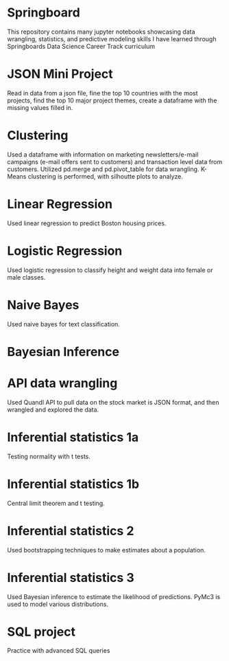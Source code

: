 # Springboard
This repository contains many jupyter notebooks showcasing data wrangling, statistics, and predictive modeling skills I have learned through Springboards Data Science Career Track curriculum 

# JSON Mini Project 
Read in data from a json file, fine the top 10 countries with the most projects, find the top 10 major project themes, create a dataframe with the missing values filled in. 

# Clustering 
Used a dataframe with information on marketing newsletters/e-mail campaigns (e-mail offers sent to customers) and transaction level data from customers. Utilized pd.merge and pd.pivot_table for data wrangling. K-Means clustering is performed, with silhoutte plots to analyze. 

# Linear Regression 
Used linear regression to predict Boston housing prices. 

# Logistic Regression 
Used logistic regression to classify height and weight data into female or male classes.

# Naive Bayes 
Used naive bayes for text classification.

# Bayesian Inference

# API data wrangling 
Used Quandl API to pull data on the stock market is JSON format, and then wrangled and explored the data. 

# Inferential statistics 1a 
Testing normality with t tests. 

# Inferential statistics 1b
Central limit theorem and t testing. 

# Inferential statistics 2
Used bootstrapping techniques to make estimates about a population. 

# Inferential statistics 3 
Used Bayesian inference to estimate the likelihood of predictions. PyMc3 is used to model various distributions. 

# SQL project
Practice with advanced SQL queries 
